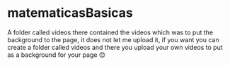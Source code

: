 # matematicasBasicas
<p>A folder called videos there contained the videos which was to put the background to the page, it does not let me upload it, if you want you can create a folder called videos and there you upload your own videos to put as a background for your page 😊</p>
